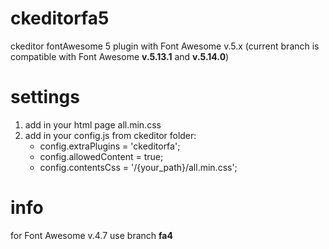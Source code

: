# ckeditorfa5
ckeditor fontAwesome 5 plugin with Font Awesome v.5.x (current branch is compatible with Font Awesome **v.5.13.1** and **v.5.14.0**)

# settings
1. add in your html page all.min.css
2. add in your config.js from ckeditor folder:
   - config.extraPlugins = 'ckeditorfa';
   - config.allowedContent = true;
   - config.contentsCss = '/{your_path}/all.min.css';

# info
for Font Awesome v.4.7 use branch **fa4**
